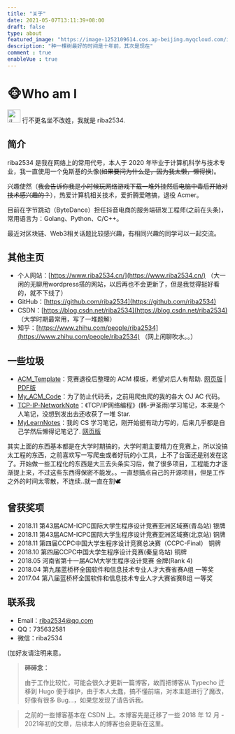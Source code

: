```yaml
---
title: "关于"
date: 2021-05-07T13:11:39+08:00
draft: false
type: about
featured_image: "https://image-1252109614.cos.ap-beijing.myqcloud.com/img/20210507131216.png"
description: "种一棵树最好的时间是十年前，其次是现在"
comment : true
enableVue : true
---
```



# 🐵Who am I

<img src="https://image-1252109614.cos.ap-beijing.myqcloud.com/img/20210427152737.jpeg"  width="30px" height="30px"  alt="头像"/>
行不更名坐不改姓，我就是 riba2534.


## 简介

riba2534 是我在网络上的常用代号，本人于 2020 年毕业于计算机科学与技术专业，我一直使用一个兔斯基的头像(~~如果要问为什么是，因为我太懒，懒得换~~)。

兴趣使然（~~我会告诉你我是小时候玩网络游戏下载一堆外挂然后电脑中毒后开始对技术感兴趣的？~~），热爱计算机相关技术，爱折腾爱瞎搞，退役 Acmer。

目前在字节跳动（ByteDance）担任抖音电商的服务端研发工程师(之前在头条)，常用语言为：Golang、Python、C/C++。

最近对区块链、Web3相关话题比较感兴趣，有相同兴趣的同学可以一起交流。



## 其他主页

- 个人网站：[https://www.riba2534.cn/](https://www.riba2534.cn/) （大一闲的无聊用wordpress搭的网站，以后再也不会更新了，但是我觉得挺好看的，就不下线了）
- GitHub：[https://github.com/riba2534](https://github.com/riba2534)
- CSDN：[https://blog.csdn.net/riba2534](https://blog.csdn.net/riba2534) （大学时期最常用，写了一堆题解）
- 知乎：[https://www.zhihu.com/people/riba2534](https://www.zhihu.com/people/riba2534) （网上闲聊吹水。。）

## 一些垃圾

- [ACM_Template](https://github.com/riba2534/my_acm_template)：竞赛退役后整理的 ACM 模板，希望对后人有帮助. [网页版](https://riba2534.github.io/book/) | [PDF版](https://github.com/riba2534/my_acm_template/releases/download/v1.0/riba2534-ACM-Template.pdf)
- [My_ACM_Code](https://github.com/riba2534/My_ACM_Code)：为了防止代码丢，之前用爬虫爬的我的各大 OJ AC 代码。
- [TCP-IP-NetworkNote](https://github.com/riba2534/TCP-IP-NetworkNote)：《TCP/IP网络编程》(韩-尹圣雨)学习笔记，本来是个人笔记，没想到发出去还收获了一堆 Star.
- [MyLearnNotes](https://github.com/riba2534/MyLearnNotes)：我的 CS 学习笔记，刚开始挺有动力写的，后来几乎都是自己学然后懒得记笔记了. [网页版](https://notes.riba2534.cn/#/)

其实上面的东西基本都是在大学时期搞的，大学时期主要精力在竞赛上，所以没搞太工程的东西，之前喜欢写一写爬虫或者好玩的小工具，上不了台面还是别发在这了。开始做一些工程化的东西是大三去头条实习后，做了很多项目，工程能力才逐渐提上来，不过这些东西得保密不能发。。一直想搞点自己的开源项目，但是工作之外的时间太零散，不连续..就一直在割🕊

## 曾获奖项

- 2018.11 第43届ACM-ICPC国际大学生程序设计竞赛亚洲区域赛(青岛站) 银牌
- 2018.11 第43届ACM-ICPC国际大学生程序设计竞赛亚洲区域赛(北京站) 铜牌
- 2018.11 第四届CCPC中国大学生程序设计竞赛总决赛（CCPC-Final） 铜牌
- 2018.10 第四届CCPC中国大学生程序设计竞赛(秦皇岛站) 铜牌
- 2018.05 河南省第十一届ACM大学生程序设计竞赛 金牌(Rank 4)
- 2018.04 第九届蓝桥杯全国软件和信息技术专业人才大赛省赛A组 一等奖
- 2017.04 第八届蓝桥杯全国软件和信息技术专业人才大赛省赛B组 一等奖

## 联系我

- Email：riba2534@qq.com
- QQ：735632581
- 微信：riba2534

(加好友请注明来意。

> **碎碎念：**
> 
> 由于工作比较忙，可能会很久才更新一篇博客，故而把博客从 Typecho 迁移到 Hugo 便于维护，由于本人太蠢，搞不懂前端，对本主题进行了魔改，好像有很多 Bug...，如果您发现了请告诉我。

> 之前的一些博客基本在 CSDN 上。本博客先是迁移了一些 2018 年 12 月 - 2021年初的文章，后续本人的博客也会更新在这里。

